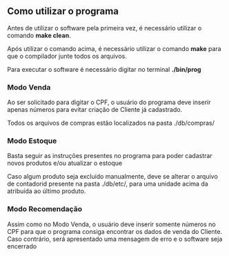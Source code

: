<h2>Como utilizar o programa</h2>
<p>Antes de utilizar o software pela primeira vez, é necessário utilizar o comando <strong>make clean</strong>.</p>
<p>Após utilizar o comando acima, é necessário utilizar o comando <strong>make</strong> para que o compilador junte todos os arquivos.</p>
<p>Para executar o software é necessário digitar no terminal <strong>./bin/prog</strong></p>

<h3>Modo Venda</h3>
<p>Ao ser solicitado para digitar o CPF, o usuário do programa deve inserir apenas números para evitar criação de Cliente já cadastrado.</p>
<p>Todos os arquivos de compras estão localizados na pasta ./db/compras/</p>

<h3>Modo Estoque</h3>
<p>Basta seguir as instruções presentes no programa para poder cadastrar novos produtos e/ou atualizar o estoque</p>
<p>Caso algum produto seja excluído manualmente, deve se alterar o arquivo de contadorid presente na pasta ./db/etc/, para uma unidade acima da atribuída ao último produto. </p>

<h3>Modo Recomendação</h3>
<p>Assim como no Modo Venda, o usuário deve inserir somente números no CPF para que o programa consiga encontrar os dados de venda do Cliente. Caso contrário, será apresentado uma mensagem de erro e o software seja encerrado</p>


